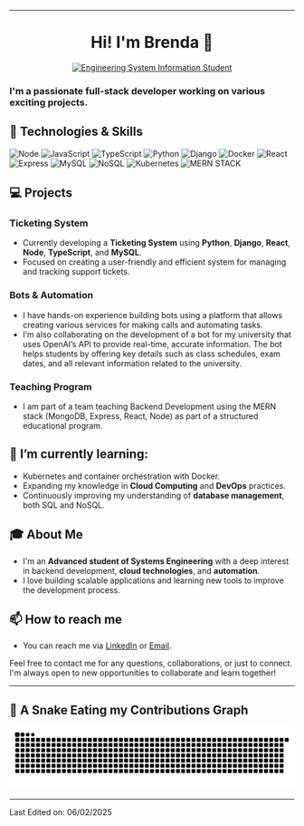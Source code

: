 <hr>
<h1 align="center">Hi! I'm Brenda 👋</h1>

<p align="center">
  <a href="https://git.io/typing-svg"><img src="https://readme-typing-svg.herokuapp.com?font=Fira+Code&size=18&duration=5500&pause=1000&color=4EA4F7&width=435&lines=Engineering+System+Information+Student;Tech+Enthusiast+-+Learning+constantly" alt="Engineering System Information Student" /></a>
</p>

### I'm a passionate full-stack developer working on various exciting projects.

## 🚀 Technologies & Skills

![Node](https://img.shields.io/badge/Node.js-339933?style=flat&logo=node.js&logoColor=white)
![JavaScript](https://img.shields.io/badge/JavaScript-F7DF1E?style=flat&logo=javascript&logoColor=black)
![TypeScript](https://img.shields.io/badge/TypeScript-3178C6?style=flat&logo=typescript&logoColor=white)
![Python](https://img.shields.io/badge/Python-3776AB?style=flat&logo=python&logoColor=white) 
![Django](https://img.shields.io/badge/Django-092E20?style=flat&logo=django&logoColor=white)
![Docker](https://img.shields.io/badge/Docker-2496ED?style=flat&logo=docker&logoColor=white)
![React](https://img.shields.io/badge/React-61DAFB?style=flat&logo=react&logoColor=black)
![Express](https://img.shields.io/badge/Express-000000?style=flat&logo=express&logoColor=white)
![MySQL](https://img.shields.io/badge/MySQL-4479A1?style=flat&logo=mysql&logoColor=white)
![NoSQL](https://img.shields.io/badge/NoSQL-4C92BF?style=flat&logo=npm&logoColor=white)
![Kubernetes](https://img.shields.io/badge/Kubernetes-326CE5?style=flat&logo=kubernetes&logoColor=white)
![MERN STACK](https://img.shields.io/badge/MERN-STACK-00A700?style=flat&logo=MERN&logoColor=white)




## 💻 Projects

### Ticketing System
- Currently developing a **Ticketing System** using **Python**, **Django**, **React**, **Node**, **TypeScript**, and **MySQL**.
- Focused on creating a user-friendly and efficient system for managing and tracking support tickets.

### Bots & Automation
- I have hands-on experience building bots using a platform that allows creating various services for making calls and automating tasks.
- I’m also collaborating on the development of a bot for my university that uses OpenAI’s API to provide real-time, accurate information. The bot helps students by offering key details such as class schedules, exam dates, and all relevant information related to the university.

### Teaching Program
- I am part of a team teaching Backend Development using the MERN stack (MongoDB, Express, React, Node) as part of a structured educational program.

## 🌱 I’m currently learning:
- Kubernetes and container orchestration with Docker.
- Expanding my knowledge in **Cloud Computing** and **DevOps** practices.
- Continuously improving my understanding of **database management**, both SQL and NoSQL.

## 🎓 About Me
- I'm an **Advanced student of Systems Engineering** with a deep interest in backend development, **cloud technologies**, and **automation**.
- I love building scalable applications and learning new tools to improve the development process.

## 📫 How to reach me
- You can reach me via [LinkedIn](https://www.linkedin.com/in/brenda-mollaret/) or [Email](mailto:mollaretbrenda@gmail.com).

Feel free to contact me for any questions, collaborations, or just to connect. I'm always open to new opportunities to collaborate and learn together!

---


## 🐍 A Snake Eating my Contributions Graph

<p align="center">
	<img src="https://github.com/7oSkaaa/7oSkaaa/blob/output/github-contribution-grid-snake.svg" alt="Snake Game"/>
</p>

<hr>
Last Edited on: 06/02/2025
